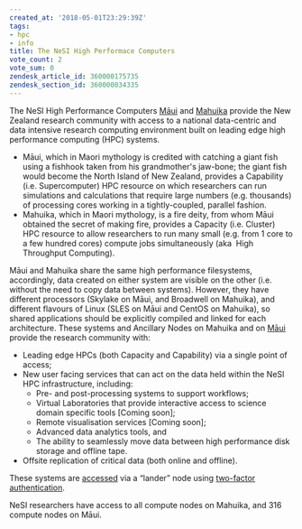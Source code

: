 ```yaml
---
created_at: '2018-05-01T23:29:39Z'
tags:
- hpc
- info
title: The NeSI High Performace Computers
vote_count: 2
vote_sum: 0
zendesk_article_id: 360000175735
zendesk_section_id: 360000034335
---
```


The NeSI High Performance Computers
[Māui](The_NeSI_High_Performance_Computers/Maui.md) and
[Mahuika](Mahuika.md) provide
the New Zealand research community with access to a national
data-centric and data intensive research computing environment built on
leading edge high performance computing (HPC) systems.

- Māui, which in Maori mythology is credited with catching a giant
    fish using a fishhook taken from his grandmother's jaw-bone; the
    giant fish would become the North Island of New Zealand, provides a
    Capability (i.e. Supercomputer) HPC resource on which researchers
    can run simulations and calculations that require large numbers
    (e.g. thousands) of processing cores working in a tightly-coupled,
    parallel fashion.
- Mahuika, which in Maori mythology, is a fire deity, from whom Māui
    obtained the secret of making fire, provides a Capacity (i.e.
    Cluster) HPC resource to allow researchers to run many small (e.g.
    from 1 core to a few hundred cores) compute jobs simultaneously
    (aka  High Throughput Computing).

Māui and Mahuika share the same high performance filesystems,
accordingly, data created on either system are visible on the other
(i.e. without the need to copy data between systems). However, they have
different processors (Skylake on Māui, and Broadwell on Mahuika), and
different flavours of Linux (SLES on Māui and CentOS on Mahuika), so
shared applications should be explicitly compiled and linked for each
architecture. These systems and Ancillary Nodes on Mahuika and
on [Māui](The_NeSI_High_Performance_Computers/Maui.md)  provide
the research community with:

- Leading edge HPCs (both Capacity and Capability) via a single point
    of access;
- New user facing services that can act on the data held within the NeSI HPC infrastructure, including:
  - Pre- and post-processing systems to support workflows;
  - Virtual Laboratories that provide interactive access to science domain specific tools \[Coming soon\];
  - Remote visualisation services \[Coming soon\];
  - Advanced data analytics tools, and
  - The ability to seamlessly move data between high performance disk storage and offline tape.
- Offsite replication of critical data (both online and offline).

These systems are
[accessed](The_NeSI_High_Performance_Computers/Choosing_and_Configuring_Software_for_Connecting_to_the_Clusters.md)
via a “lander” node using [two-factor authentication](The_NeSI_High_Performance_Computers/Setting_Up_Two_Factor_Authentication.md).

NeSI researchers have access to all compute nodes on Mahuika, and 316
compute nodes on Māui.
